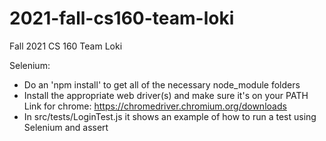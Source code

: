# 2021-fall-cs160-team-loki
Fall 2021 CS 160 Team Loki


Selenium:
- Do an 'npm install' to get all of the necessary node_module folders
- Install the appropriate web driver(s) and make sure it's on your PATH
    Link for chrome: https://chromedriver.chromium.org/downloads
- In src/tests/LoginTest.js it shows an example of how to run a test using Selenium and assert